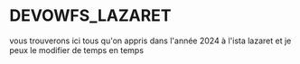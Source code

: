 # DEVOWFS_LAZARET
vous trouverons ici tous qu'on appris dans l'année 2024 à l'ista lazaret et je peux le modifier de temps en temps
